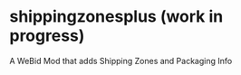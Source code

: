 shippingzonesplus (work in progress)
====================================

A WeBid Mod that adds Shipping Zones and Packaging Info
